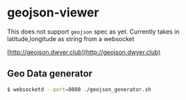 # geojson-viewer

This does not support `geojson` spec as yet.  Currently takes in latitude,longitude as string from a websocket

[http://geojson.dwyer.club](http://geojson.dwyer.club)

## Geo Data generator
```bash
$ websocketd --port=8080 ./geojson_generator.sh 
```
